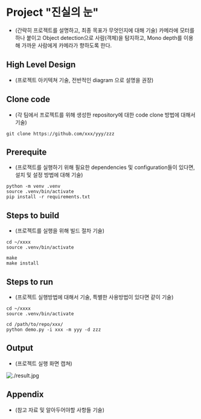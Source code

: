 # Project "진실의 눈"

* (간략히 프로젝트를 설명하고, 최종 목표가 무엇인지에 대해 기술)
카메라에 모터를 하나 붙이고 Object detection으로 사람(객체)을 탐지하고, Mono depth를 이용해 가까운 사람에게 카메라가 향하도록 한다. 

## High Level Design

* (프로젝트 아키텍쳐 기술, 전반적인 diagram 으로 설명을 권장)

## Clone code

* (각 팀에서 프로젝트를 위해 생성한 repository에 대한 code clone 방법에 대해서 기술)

```shell
git clone https://github.com/xxx/yyy/zzz
```

## Prerequite

* (프로잭트를 실행하기 위해 필요한 dependencies 및 configuration들이 있다면, 설치 및 설정 방법에 대해 기술)

```shell
python -m venv .venv
source .venv/bin/activate
pip install -r requirements.txt
```

## Steps to build

* (프로젝트를 실행을 위해 빌드 절차 기술)

```shell
cd ~/xxxx
source .venv/bin/activate

make
make install
```

## Steps to run

* (프로젝트 실행방법에 대해서 기술, 특별한 사용방법이 있다면 같이 기술)

```shell
cd ~/xxxx
source .venv/bin/activate

cd /path/to/repo/xxx/
python demo.py -i xxx -m yyy -d zzz
```

## Output

* (프로젝트 실행 화면 캡쳐)

![./result.jpg](./result.jpg)

## Appendix

* (참고 자료 및 알아두어야할 사항들 기술)
